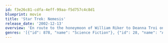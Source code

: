 ```yaml
---
id: f3e26c81-cdfa-4eff-99aa-f5d757c4c8d1
blueprint: movie
title: 'Star Trek: Nemesis'
release_date: '2002-12-13'
overview: 'En route to the honeymoon of William Riker to Deanna Troi on her home planet of Betazed, Captain Jean-Luc Picard and the crew of the U.S.S. Enterprise receives word from Starfleet that a coup has resulted in the installation of a new Romulan political leader, Shinzon, who claims to seek peace with the human-backed United Federation of Planets. Once in enemy territory, the captain and his crew make a startling discovery: Shinzon is human, a slave from the Romulan sister planet of Remus, and has a secret, shocking relationship to Picard himself.'
genres: '[{"id": 878, "name": "Science Fiction"}, {"id": 28, "name": "Action"}, {"id": 12, "name": "Adventure"}, {"id": 53, "name": "Thriller"}]'
---
```


